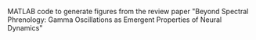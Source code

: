 MATLAB code to generate figures from the review paper "Beyond Spectral Phrenology: Gamma Oscillations as Emergent Properties of Neural Dynamics"

